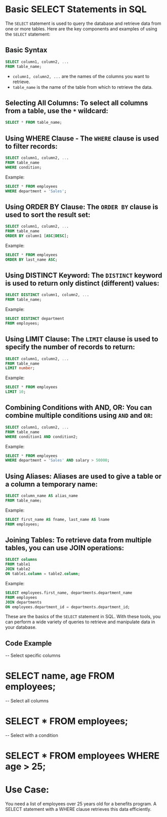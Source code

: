 # Basic SELECT Statements in SQL

The `SELECT` statement is used to query the database and retrieve data from one or more tables. Here are the key components and examples of using the `SELECT` statement:

## Basic Syntax

```sql
SELECT column1, column2, ...
FROM table_name;
```

- `column1, column2, ...` are the names of the columns you want to retrieve.
- `table_name` is the name of the table from which to retrieve the data.

## Selecting All Columns: To select all columns from a table, use the `*` wildcard:

```sql
SELECT * FROM table_name;
```

## Using WHERE Clause - The `WHERE` clause is used to filter records:

```sql
SELECT column1, column2, ...
FROM table_name
WHERE condition;
```

Example:

```sql
SELECT * FROM employees
WHERE department = 'Sales';
```

## Using ORDER BY Clause:  The `ORDER BY` clause is used to sort the result set:

```sql
SELECT column1, column2, ...
FROM table_name
ORDER BY column1 [ASC|DESC];
```

Example:

```sql
SELECT * FROM employees
ORDER BY last_name ASC;
```

## Using DISTINCT Keyword:  The `DISTINCT` keyword is used to return only distinct (different) values:

```sql
SELECT DISTINCT column1, column2, ...
FROM table_name;
```

Example:

```sql
SELECT DISTINCT department
FROM employees;
```

## Using LIMIT Clause: The `LIMIT` clause is used to specify the number of records to return:

```sql
SELECT column1, column2, ...
FROM table_name
LIMIT number;
```

Example:

```sql
SELECT * FROM employees
LIMIT 10;
```

## Combining Conditions with AND, OR:  You can combine multiple conditions using `AND` and `OR`:

```sql
SELECT column1, column2, ...
FROM table_name
WHERE condition1 AND condition2;
```

Example:

```sql
SELECT * FROM employees
WHERE department = 'Sales' AND salary > 50000;
```

## Using Aliases: Aliases are used to give a table or a column a temporary name:

```sql
SELECT column_name AS alias_name
FROM table_name;
```

Example:

```sql
SELECT first_name AS fname, last_name AS lname
FROM employees;
```

## Joining Tables: To retrieve data from multiple tables, you can use JOIN operations:

```sql
SELECT columns
FROM table1
JOIN table2
ON table1.column = table2.column;
```

Example:

```sql
SELECT employees.first_name, departments.department_name
FROM employees
JOIN departments
ON employees.department_id = departments.department_id;
```

These are the basics of the `SELECT` statement in SQL. With these tools, you can perform a wide variety of queries to retrieve and manipulate data in your database.


## Code Example
-- Select specific columns
# SELECT name, age FROM employees;

-- Select all columns
# SELECT * FROM employees;

-- Select with a condition
# SELECT * FROM employees WHERE age > 25;

# Use Case:

You need a list of employees over 25 years old for a benefits program. A SELECT statement with a WHERE clause retrieves this data efficiently.